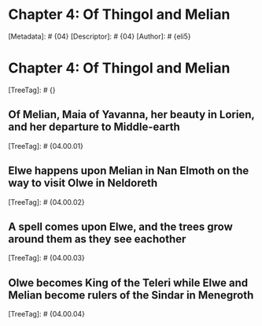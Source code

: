 # Chapter 4: Of Thingol and Melian
[Metadata]: # {04}
[Descriptor]: # {04}
[Author]: # {eli5}
#  Chapter 4: Of Thingol and Melian
[TreeTag]: # {}
##  Of Melian, Maia of Yavanna, her beauty in Lorien, and her departure to Middle-earth
[TreeTag]: # {04.00.01}
##  Elwe happens upon Melian in Nan Elmoth on the way to visit Olwe in Neldoreth
[TreeTag]: # {04.00.02}
##  A spell comes upon Elwe, and the trees grow around them as they see eachother
[TreeTag]: # {04.00.03}
##  Olwe becomes King of the Teleri while Elwe and Melian become rulers of the Sindar in Menegroth
[TreeTag]: # {04.00.04}
